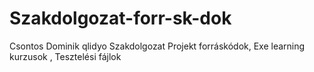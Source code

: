 # Szakdolgozat-forr-sk-dok
Csontos Dominik qlidyo Szakdolgozat Projekt forráskódok, Exe learning kurzusok , Tesztelési fájlok
